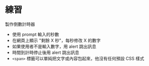 # 練習
製作倒數計時器
- 使用 prompt 輸入的秒數
- 在網頁上顯示 "剩餘 X 秒"，每秒修改 X 的數字
- 如果使用者不是輸入數字，用 alert 跳出訊息
- 時間到計時停止後用 alert 跳出訊息
- `<span>` 標籤可以單純把文字或內容包起來，他沒有任何預設 CSS 樣式